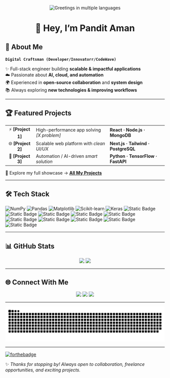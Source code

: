 <!-- Banner / Header -->

 <p align="center">
  <img src="https://readme-typing-svg.herokuapp.com?font=Fira+Code&size=28&pause=1000&color=FF6F61&center=true&vCenter=true&width=700&lines=नमस्कार!;নমস্কার!;ನಮಸ್ಕಾರ!;నమస్కారం!;நமஸ்காரம்!;നമസ്കാരം!;નમસ્કાર!;ਨਮਸਕਾਰ!;Hello!;こんにちは!;안녕하세요!;你好!;Hola!;Bonjour!;Olá!" alt="Greetings in multiple languages" />
 </p>

  <h1 align="center">
  👋 Hey, I’m Pandit Aman
</h1>


## 🚀 About Me  
**`Digital Craftsman (Developer/Innovatorr/CodeWave)`**

✨ Full-stack engineer building **scalable & impactful applications**  
☁️ Passionate about **AI, cloud, and automation**  
🌍 Experienced in **open-source collaboration** and **system design**  
📚 Always exploring **new technologies & improving workflows**  

---

## 🏆 Featured Projects  

<table>
  <tr>
    <td align="center">⚡ <b>[Project 1]</b></td>
    <td>High-performance app solving <i>[X problem]</i></td>
    <td><b>React · Node.js · MongoDB</b></td>
  </tr>
  <tr>
    <td align="center">🌐 <b>[Project 2]</b></td>
    <td>Scalable web platform with <i>clean UI/UX</i></td>
    <td><b>Next.js · Tailwind · PostgreSQL</b></td>
  </tr>
  <tr>
    <td align="center">🤖 <b>[Project 3]</b></td>
    <td>Automation / AI-driven <i>smart solution</i></td>
    <td><b>Python · TensorFlow · FastAPI</b></td>
  </tr>
</table>

📌 Explore my full showcase → [**All My Projects**](https://github.com/Ah-am/all-my-projects)

---

## 🛠 Tech Stack  


![NumPy](https://img.shields.io/badge/NumPy-013243?style=for-the-badge&logo=numpy&logoColor=white)
![Pandas](https://img.shields.io/badge/Pandas-150458?style=for-the-badge&logo=pandas&logoColor=white)
![Matplotlib](https://img.shields.io/badge/Matplotlib-11557C?style=for-the-badge&logo=matplotlib&logoColor=white)
![Scikit-learn](https://img.shields.io/badge/Scikit--Learn-F7931E?style=for-the-badge&logo=scikitlearn&logoColor=white)
![Keras](https://img.shields.io/badge/Keras-D00000?style=for-the-badge&logo=keras&logoColor=white)
![Static Badge](https://img.shields.io/badge/python-024e92?style=for-the-badge&logo=python&logoColor=white)
![Static Badge](https://img.shields.io/badge/javascript-fd7c00?style=for-the-badge&logo=javascript&logoColor=white)
![Static Badge](https://img.shields.io/badge/linux-black?style=for-the-badge&logo=linux&logoColor=white)
![Static Badge](https://img.shields.io/badge/git-red?style=for-the-badge&logo=git&logoColor=white)
![Static Badge](https://img.shields.io/badge/jupyter%20notebook-orange?style=for-the-badge&logo=javascript&logoColor=white)
![Static Badge](https://img.shields.io/badge/scipy-blue?style=for-the-badge&logo=scipy&logoColor=white)
![Static Badge](https://img.shields.io/badge/postgresql-1b344b?style=for-the-badge&logo=postgresql&logoColor=white)
![Static Badge](https://img.shields.io/badge/tensorflow-orange?style=for-the-badge&logo=tensorflow&logoColor=white)
![Static Badge](https://img.shields.io/badge/opencv-009900?style=for-the-badge&logo=opencv&logoColor=white)
![Static Badge](https://img.shields.io/badge/pytorch-ed5f00?style=for-the-badge&logo=pytorch&logoColor=white)









---

## 📊 GitHub Stats  

<p align="center">
  <img src="https://github-readme-stats.vercel.app/api?username=ah-am&show_icons=true&theme=radical&hide_border=true" height="180px"/>
  <img src="https://github-readme-streak-stats.herokuapp.com/?user=ah-am&theme=radical&hide_border=true" height="180px"/>
</p>



---

## 🌐 Connect With Me  

<p align="center">
  <a href=""><img src="https://img.shields.io/badge/LinkedIn-%230077B5.svg?style=for-the-badge&logo=linkedin&logoColor=white"/></a>
  <a href=""><img src="https://img.shields.io/badge/Email-%23D14836.svg?style=for-the-badge&logo=gmail&logoColor=white"/></a>
  <a href=""><img src="https://img.shields.io/badge/Portfolio-%2312100E.svg?style=for-the-badge&logo=vercel&logoColor=white"/></a>
</p>

---

<p align="center">
  <img src="https://github.com/Platane/snk/raw/output/github-contribution-grid-snake.svg" alt="snake animation"/>
</p>

---
[![forthebadge](https://forthebadge.com/images/badges/it-works-dont-ask-me-how.svg)](https://forthebadge.com)

✨ *Thanks for stopping by! Always open to collaboration, freelance opportunities, and exciting projects.*  
